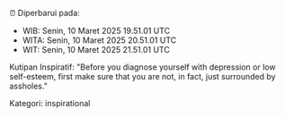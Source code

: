 ⏰ Diperbarui pada:
- WIB: Senin, 10 Maret 2025 19.51.01 UTC
- WITA: Senin, 10 Maret 2025 20.51.01 UTC
- WIT: Senin, 10 Maret 2025 21.51.01 UTC

Kutipan Inspiratif:
"Before you diagnose yourself with depression or low self-esteem, first make sure that you are not, in fact, just surrounded by assholes."


Kategori: inspirational

